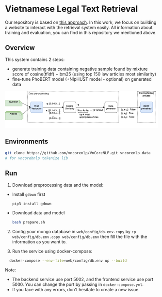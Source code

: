 # Vietnamese Legal Text Retrieval
Our repository is based on [this approach](https://github.com/phuongnm-bkhn/legal_text_retrieval). In this work, we focus on building a website to interact with the retrieval system easily. All information about training and evaluation, you can find in this repository we mentioned above.
## Overview 
This system contains 2 steps: 
- generate training data containing negative sample found by mixture score of cosine(tfidf) + bm25 (using top 150 law articles most similarity)
- fine-tune PhoBERT model  (+NlpHUST model - optional) on generated data 

![thissys](images/coliee3.drawio.png)
## Environments
```bash 
git clone https://github.com/vncorenlp/VnCoreNLP.git vncorenlp_data 
# for vncorebnlp tokenize lib
```
## Run  
1. Download preprocessing data and the model:
- Install ```gdown``` first
  ```bash
  pip3 install gdown
  ```
- Download data and model
  ```bash
  bash prepare.sh 
  ```
2. Config your mongo database in ```web/config/db.env.copy``` by ```cp web/config/db.env.copy web/config/db.env``` then fill the file with the information as you want to.

3. Run the service using docker-compose:
  ```bash
    docker-compose --env-file=web/config/db.env up --build
  ```
Note: 
+ The backend service use port 5002, and the frontend service use port 5000. You can change the port by passing in ```docker-compose.yml```.
+ If you face with any errors, don't hesitate to create a new issue. 
